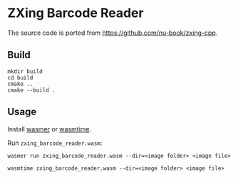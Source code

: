 # ZXing Barcode Reader

The source code is ported from https://github.com/nu-book/zxing-cpp.

## Build

```
mkdir build
cd build
cmake ..
cmake --build .
```

## Usage

Install [wasmer](https://github.com/wasmerio/wasmer) or [wasmtime](https://github.com/CraneStation/wasmtime).

Run `zxing_barcode_reader.wasm`:

```
wasmer run zxing_barcode_reader.wasm --dir=<image folder> <image file>

wasmtime zxing_barcode_reader.wasm --dir=<image folder> <image file>
```



